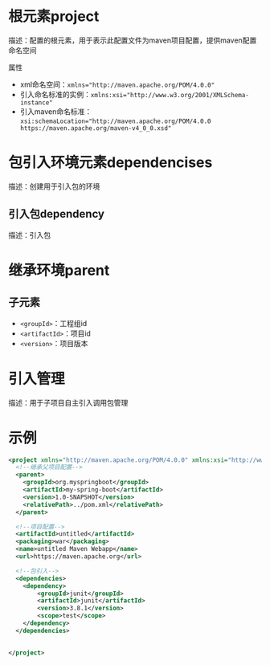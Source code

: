 # 根元素project
描述：配置的根元素，用于表示此配置文件为maven项目配置，提供maven配置命名空间

属性
- xml命名空间：`xmlns="http://maven.apache.org/POM/4.0.0"`
- 引入命名标准的实例：`xmlns:xsi="http://www.w3.org/2001/XMLSchema-instance"`
- 引入maven命名标准：`xsi:schemaLocation="http://maven.apache.org/POM/4.0.0 https://maven.apache.org/maven-v4_0_0.xsd"`

# 包引入环境元素dependencises
描述：创建用于引入包的环境

## 引入包dependency
描述：引入包

# 继承环境parent
## 子元素
- `<groupId>`：工程组id
- `<artifactId>`：项目id
- `<version>`：项目版本

# 引入管理
描述：用于子项目自主引入调用包管理

# 示例
```xml
<project xmlns="http://maven.apache.org/POM/4.0.0" xmlns:xsi="http://www.w3.org/2001/XMLSchema-instance" xsi:schemaLocation="http://maven.apache.org/POM/4.0.0 https://maven.apache.org/maven-v4_0_0.xsd">
  <!--继承父项目配置-->
  <parent>
    <groupId>org.myspringboot</groupId>  
    <artifactId>my-spring-boot</artifactId>  
    <version>1.0-SNAPSHOT</version>  
    <relativePath>../pom.xml</relativePath>
  </parent>

  <!--项目配置-->
  <artifactId>untitled</artifactId>
  <packaging>war</packaging>  
  <name>untitled Maven Webapp</name>  
  <url>https://maven.apache.org</url>

  <!--包引入-->
  <dependencies>  
    <dependency>        
        <groupId>junit</groupId>  
        <artifactId>junit</artifactId>  
        <version>3.8.1</version>  
        <scope>test</scope>  
    </dependency>
  </dependencies>

  
</project>
```